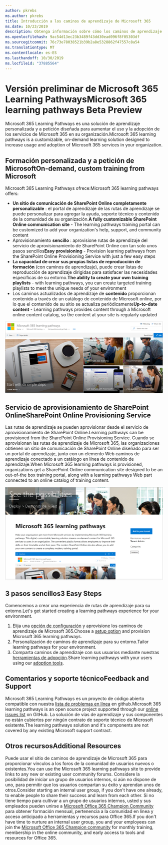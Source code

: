 ```yaml
---
author: pkrebs
ms.author: pkrebs
title: Introducción a los caminos de aprendizaje de Microsoft 365
ms.date: 10/23/2019
description: Obtenga información sobre cómo los caminos de aprendizaje de Microsoft 365 pueden acelerar el uso y la adopción de los servicios de Microsoft 365 en su organización. Las rutas de aprendizaje incluyen un elemento web personalizado de SharePoint Online y un moderno sitio de aprendizaje de comunicaciones de SharePoint Online que se aprovisiona fácilmente en su inquilino de Microsoft 365.
ms.openlocfilehash: 9ac54d13ec23b3489f43dd30ead096f8f05303df
ms.sourcegitcommit: 76c73e78038521b39b2a8e5328862f47557c8a54
ms.translationtype: MT
ms.contentlocale: es-ES
ms.lasthandoff: 10/30/2019
ms.locfileid: "37885564"
---
```

# <a name="microsoft-365-learning-pathways-beta-preview"></a><span data-ttu-id="5c5e8-104">Versión preliminar de Microsoft 365 Learning Pathways</span><span class="sxs-lookup"><span data-stu-id="5c5e8-104">Microsoft 365 learning pathways Beta Preview</span></span>
<span data-ttu-id="5c5e8-105">Microsoft 365 Learning Pathways es una solución de aprendizaje personalizada y a petición diseñada para aumentar el uso y la adopción de los servicios de Microsoft 365 en su organización.</span><span class="sxs-lookup"><span data-stu-id="5c5e8-105">Microsoft 365 learning pathways is a customizable, on-demand learning solution designed to increase usage and adoption of Microsoft 365 services in your organization.</span></span>  

## <a name="on-demand-custom-training-from-microsoft"></a><span data-ttu-id="5c5e8-106">Formación personalizada y a petición de Microsoft</span><span class="sxs-lookup"><span data-stu-id="5c5e8-106">On-demand, custom training from Microsoft</span></span>

<span data-ttu-id="5c5e8-107">Microsoft 365 Learning Pathways ofrece:</span><span class="sxs-lookup"><span data-stu-id="5c5e8-107">Microsoft 365 learning pathways offers:</span></span>

- <span data-ttu-id="5c5e8-108">**Un sitio de comunicación de SharePoint Online completamente personalizable** : el portal de aprendizaje de las rutas de aprendizaje se puede personalizar para agregar la ayuda, soporte técnico y contenido de la comunidad de su organización.</span><span class="sxs-lookup"><span data-stu-id="5c5e8-108">**A fully customizable SharePoint Online communication site** - The learning pathways training portal can be customized to add your organization's help, support, and community content</span></span>
- <span data-ttu-id="5c5e8-109">Aprovisionamiento **sencillo** : aprovisione rutas de aprendizaje del servicio de aprovisionamiento de SharePoint Online con tan solo unos pasos sencillos</span><span class="sxs-lookup"><span data-stu-id="5c5e8-109">**Easy provisioning** - Provision learning pathways from the SharePoint Online Provisioning Service with just a few easy steps</span></span>
- <span data-ttu-id="5c5e8-110">**La capacidad de crear sus propias listas de reproducción de formación** (con caminos de aprendizaje), puede crear listas de reproducción de aprendizaje dirigidas para satisfacer las necesidades específicas de su entorno.</span><span class="sxs-lookup"><span data-stu-id="5c5e8-110">**The ability to create your own training playlists** - with learning pathways, you can create targeted training playlists to meet the unique needs of your environment</span></span>
- <span data-ttu-id="5c5e8-111">Los caminos actualizados de aprendizaje de **contenido** proporcionan contenido a través de un catálogo de contenido de Microsoft online, por lo que el contenido de su sitio se actualiza periódicamente</span><span class="sxs-lookup"><span data-stu-id="5c5e8-111">**Up-to-date content** - Learning pathways provides content through a Microsoft online content catalog, so the content at your site is regularly updated</span></span>

![CG-Introducing. png](media/cg-introducing.png)

## <a name="sharepoint-online-provisioning-service"></a><span data-ttu-id="5c5e8-113">Servicio de aprovisionamiento de SharePoint Online</span><span class="sxs-lookup"><span data-stu-id="5c5e8-113">SharePoint Online Provisioning Service</span></span> 
<span data-ttu-id="5c5e8-114">Las rutas de aprendizaje se pueden aprovisionar desde el servicio de aprovisionamiento de SharePoint Online.</span><span class="sxs-lookup"><span data-stu-id="5c5e8-114">Learning pathways can be provisioned from the SharePoint Online Provisioning Service.</span></span> <span data-ttu-id="5c5e8-115">Cuando se aprovisionan las rutas de aprendizaje de Microsoft 365, las organizaciones obtienen un sitio de comunicación de SharePoint Online diseñado para ser un portal de aprendizaje, junto con un elemento Web caminos de aprendizaje conectado a un catálogo en línea de contenido de aprendizaje.</span><span class="sxs-lookup"><span data-stu-id="5c5e8-115">When Microsoft 365 learning pathways is provisioned, organizations get a SharePoint Online communication site designed to be an out-of-the box training portal, along with a learning pathways Web part connected to an online catalog of training content.</span></span> 

![CG-provision. png](media/cg-provision.png)

## <a name="3-easy-steps"></a><span data-ttu-id="5c5e8-117">3 pasos sencillos</span><span class="sxs-lookup"><span data-stu-id="5c5e8-117">3 Easy Steps</span></span>
<span data-ttu-id="5c5e8-118">Comencemos a crear una experiencia de rutas de aprendizaje para su entorno.</span><span class="sxs-lookup"><span data-stu-id="5c5e8-118">Let's get started creating a learning pathways experience for your environment.</span></span>
1. <span data-ttu-id="5c5e8-119">Elija una [opción de configuración](custom_setupoptions.md) y aprovisione los caminos de aprendizaje de Microsoft 365.</span><span class="sxs-lookup"><span data-stu-id="5c5e8-119">Choose a [setup option](custom_setupoptions.md) and provision Microsoft 365 learning pathways.</span></span>  
2. <span data-ttu-id="5c5e8-120">Personalización de caminos de aprendizaje para su entorno.</span><span class="sxs-lookup"><span data-stu-id="5c5e8-120">Tailor learning pathways for your environment.</span></span>
3. <span data-ttu-id="5c5e8-121">Comparta caminos de aprendizaje con sus usuarios mediante nuestras [herramientas de adopción](driveadoption.md).</span><span class="sxs-lookup"><span data-stu-id="5c5e8-121">Share learning pathways with your users using our [adoption tools](driveadoption.md).</span></span>

## <a name="feedback-and-support"></a><span data-ttu-id="5c5e8-122">Comentarios y soporte técnico</span><span class="sxs-lookup"><span data-stu-id="5c5e8-122">Feedback and Support</span></span>

<span data-ttu-id="5c5e8-123">Microsoft 365 Learning Pathways es un proyecto de código abierto compatible con nuestra [lista de problemas en línea](https://aka.ms/CustomLearningHelp) en github.</span><span class="sxs-lookup"><span data-stu-id="5c5e8-123">Microsoft 365 learning pathways is an open source project supported through our [online issues list](https://aka.ms/CustomLearningHelp) on GitHub.</span></span> <span data-ttu-id="5c5e8-124">La solución de vías de aprendizaje y sus componentes no están cubiertos por ningún contrato de soporte técnico de Microsoft existente.</span><span class="sxs-lookup"><span data-stu-id="5c5e8-124">The learning pathways solution and it's components are not covered by any existing Microsoft support contract.</span></span>  

## <a name="additional-resources"></a><span data-ttu-id="5c5e8-125">Otros recursos</span><span class="sxs-lookup"><span data-stu-id="5c5e8-125">Additional Resources</span></span>
<span data-ttu-id="5c5e8-126">Puede usar el sitio de caminos de aprendizaje de Microsoft 365 para proporcionar vínculos a los foros de la comunidad de usuarios nuevos o existentes.</span><span class="sxs-lookup"><span data-stu-id="5c5e8-126">You can use the Microsoft 365 learning pathways site to provide links to any new or existing user community forums.</span></span> <span data-ttu-id="5c5e8-127">Considere la posibilidad de iniciar un grupo de usuarios internos, si aún no dispone de uno, para permitir que los usuarios compartan su éxito y aprendan unos de otros.</span><span class="sxs-lookup"><span data-stu-id="5c5e8-127">Consider starting an internal user group, if you don't have one already, to enable people to share their success and learn from each other.</span></span>  <span data-ttu-id="5c5e8-128">Si no tiene tiempo para cultivar a un grupo de usuarios internos, usted y sus empleados pueden unirse a [Microsoft Office 365 Champion Community](https://aka.ms/O365Champions) para obtener formación mensual, pertenencia a la comunidad en línea y acceso anticipado a herramientas y recursos para Office 365.</span><span class="sxs-lookup"><span data-stu-id="5c5e8-128">If you don't have time to nurture an internal user group, you and your employees can join the [Microsoft Office 365 Champion community](https://aka.ms/O365Champions) for monthly training, membership in the online community, and early access to tools and resources for Office 365.</span></span>